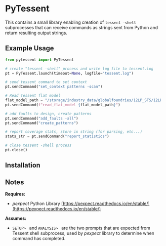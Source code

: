 # PyTessent
This contains a small library enabling creation of `tessent -shell` subprocesses that can receive commands as strings sent from Python and return resulting output strings.


## Example Usage
```python
from pytessent import PyTessent

# create "tessent -shell" process and write log file to tessent.log
pt = PyTessent.launch(timeout=None, logfile="tessent.log")

# send tessent command to set context
pt.sendCommand("set_context patterns -scan")

# Read Tessent flat model
flat_model_path = "/storage/industry_data/globalfoundries/12LP_STS/12LP_STS_Flatmodels/v1.0_12LPQTV_STS_lym0_stuck.flat.gz"
pt.sendCommand(f"read_flat_model {flat_model_path}")

# add faults to design, create patterns
pt.sendCommand("add_faults -all")
pt.sendCommand("create_patterns")

# report coverage stats, store in string (for parsing, etc...)
stats_str = pt.sendCommand("report_statistics")

# close tessent -shell process
pt.close()
```

## Installation




## Notes

**Requires:**
- *pexpect* Python Library [https://pexpect.readthedocs.io/en/stable/](https://pexpect.readthedocs.io/en/stable/)

**Assumes:**
- `SETUP> ` and `ANALYSIS> ` are the two prompts that are expected from Tessent shell subprocess, used by *pexpect* library to determine when command has completed.